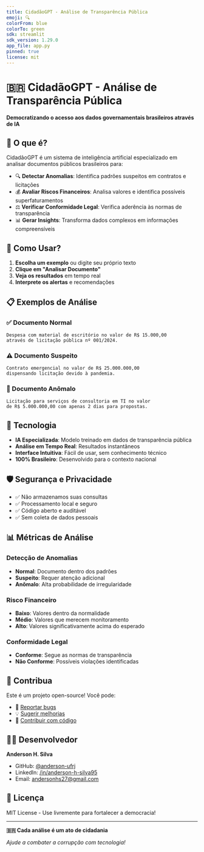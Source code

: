 ```yaml
---
title: CidadãoGPT - Análise de Transparência Pública
emoji: 🔍
colorFrom: blue
colorTo: green
sdk: streamlit
sdk_version: 1.29.0
app_file: app.py
pinned: true
license: mit
---
```


# 🇧🇷 CidadãoGPT - Análise de Transparência Pública

**Democratizando o acesso aos dados governamentais brasileiros através de IA**

## 🎯 O que é?

CidadãoGPT é um sistema de inteligência artificial especializado em analisar documentos públicos brasileiros para:

- 🔍 **Detectar Anomalias**: Identifica padrões suspeitos em contratos e licitações
- 💰 **Avaliar Riscos Financeiros**: Analisa valores e identifica possíveis superfaturamentos  
- ⚖️ **Verificar Conformidade Legal**: Verifica aderência às normas de transparência
- 📊 **Gerar Insights**: Transforma dados complexos em informações compreensíveis

## 🚀 Como Usar?

1. **Escolha um exemplo** ou digite seu próprio texto
2. **Clique em "Analisar Documento"**
3. **Veja os resultados** em tempo real
4. **Interprete os alertas** e recomendações

## 📋 Exemplos de Análise

### ✅ Documento Normal
```
Despesa com material de escritório no valor de R$ 15.000,00 
através de licitação pública nº 001/2024.
```

### ⚠️ Documento Suspeito
```
Contrato emergencial no valor de R$ 25.000.000,00 
dispensando licitação devido à pandemia.
```

### 🚨 Documento Anômalo
```
Licitação para serviços de consultoria em TI no valor 
de R$ 5.000.000,00 com apenas 2 dias para propostas.
```

## 🔧 Tecnologia

- **IA Especializada**: Modelo treinado em dados de transparência pública
- **Análise em Tempo Real**: Resultados instantâneos
- **Interface Intuitiva**: Fácil de usar, sem conhecimento técnico
- **100% Brasileiro**: Desenvolvido para o contexto nacional

## 🛡️ Segurança e Privacidade

- ✅ Não armazenamos suas consultas
- ✅ Processamento local e seguro
- ✅ Código aberto e auditável
- ✅ Sem coleta de dados pessoais

## 📊 Métricas de Análise

### Detecção de Anomalias
- **Normal**: Documento dentro dos padrões
- **Suspeito**: Requer atenção adicional
- **Anômalo**: Alta probabilidade de irregularidade

### Risco Financeiro
- **Baixo**: Valores dentro da normalidade
- **Médio**: Valores que merecem monitoramento
- **Alto**: Valores significativamente acima do esperado

### Conformidade Legal
- **Conforme**: Segue as normas de transparência
- **Não Conforme**: Possíveis violações identificadas

## 🤝 Contribua

Este é um projeto open-source! Você pode:

- 🐛 [Reportar bugs](https://github.com/anderson-ufrj/cidadao.ai/issues)
- 💡 [Sugerir melhorias](https://github.com/anderson-ufrj/cidadao.ai/discussions)
- 🤝 [Contribuir com código](https://github.com/anderson-ufrj/cidadao.ai)

## 👨‍💻 Desenvolvedor

**Anderson H. Silva**
- GitHub: [@anderson-ufrj](https://github.com/anderson-ufrj)
- LinkedIn: [/in/anderson-h-silva95](https://linkedin.com/in/anderson-h-silva95)
- Email: andersonhs27@gmail.com

## 📜 Licença

MIT License - Use livremente para fortalecer a democracia!

---

**🇧🇷 Cada análise é um ato de cidadania**

*Ajude a combater a corrupção com tecnologia!*

<!-- Force HF Spaces rebuild -->